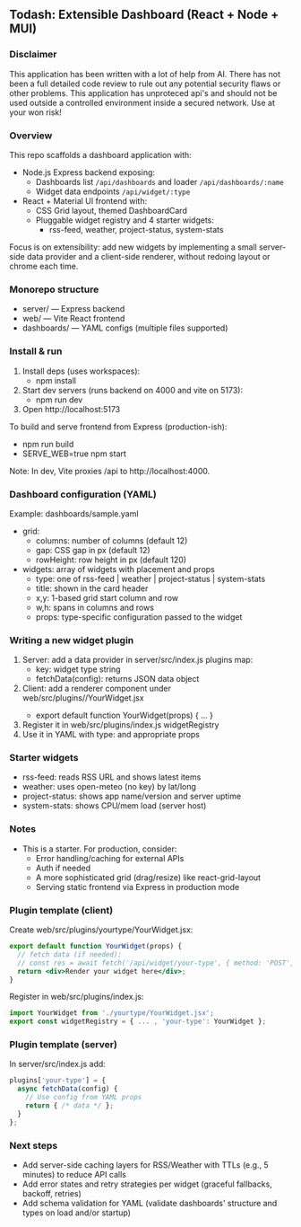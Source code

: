 ## Todash: Extensible Dashboard (React + Node + MUI)

### Disclaimer
This application has been written with a lot of help from AI. There has not been a full detailed code review to rule out any potential security flaws or other problems. This application has unproteced api's and should not be used outside a controlled environment inside a secured network. Use at your won risk!

### Overview
This repo scaffolds a dashboard application with:
- Node.js Express backend exposing:
  - Dashboards list `/api/dashboards` and loader `/api/dashboards/:name`
  - Widget data endpoints `/api/widget/:type`
- React + Material UI frontend with:
  - CSS Grid layout, themed DashboardCard
  - Pluggable widget registry and 4 starter widgets:
    - rss-feed, weather, project-status, system-stats

Focus is on extensibility: add new widgets by implementing a small server-side data provider and a client-side renderer, without redoing layout or chrome each time.

### Monorepo structure
- server/ — Express backend
- web/ — Vite React frontend
- dashboards/ — YAML configs (multiple files supported)

### Install & run
1. Install deps (uses workspaces):
   - npm install
2. Start dev servers (runs backend on 4000 and vite on 5173):
   - npm run dev
3. Open http://localhost:5173

To build and serve frontend from Express (production-ish):
- npm run build
- SERVE_WEB=true npm start

Note: In dev, Vite proxies /api to http://localhost:4000.

### Dashboard configuration (YAML)
Example: dashboards/sample.yaml

- grid:
  - columns: number of columns (default 12)
  - gap: CSS gap in px (default 12)
  - rowHeight: row height in px (default 120)
- widgets: array of widgets with placement and props
  - type: one of rss-feed | weather | project-status | system-stats
  - title: shown in the card header
  - x,y: 1-based grid start column and row
  - w,h: spans in columns and rows
  - props: type-specific configuration passed to the widget

### Writing a new widget plugin
1. Server: add a data provider in server/src/index.js plugins map:
   - key: widget type string
   - fetchData(config): returns JSON data object
2. Client: add a renderer component under web/src/plugins/<yourtype>/YourWidget.jsx
   - export default function YourWidget(props) { ... }
3. Register it in web/src/plugins/index.js widgetRegistry
4. Use it in YAML with type: <yourtype> and appropriate props

### Starter widgets
- rss-feed: reads RSS URL and shows latest items
- weather: uses open-meteo (no key) by lat/long
- project-status: shows app name/version and server uptime
- system-stats: shows CPU/mem load (server host)

### Notes
- This is a starter. For production, consider:
  - Error handling/caching for external APIs
  - Auth if needed
  - A more sophisticated grid (drag/resize) like react-grid-layout
  - Serving static frontend via Express in production mode

### Plugin template (client)
Create web/src/plugins/yourtype/YourWidget.jsx:

```jsx
export default function YourWidget(props) {
  // fetch data (if needed):
  // const res = await fetch('/api/widget/your-type', { method: 'POST', body: JSON.stringify(props) })
  return <div>Render your widget here</div>;
}
```

Register in web/src/plugins/index.js:

```js
import YourWidget from './yourtype/YourWidget.jsx';
export const widgetRegistry = { ... , 'your-type': YourWidget };
```

### Plugin template (server)
In server/src/index.js add:

```js
plugins['your-type'] = {
  async fetchData(config) {
    // Use config from YAML props
    return { /* data */ };
  }
};
```


### Next steps
- Add server-side caching layers for RSS/Weather with TTLs (e.g., 5 minutes) to reduce API calls
- Add error states and retry strategies per widget (graceful fallbacks, backoff, retries)
- Add schema validation for YAML (validate dashboards' structure and types on load and/or startup)

